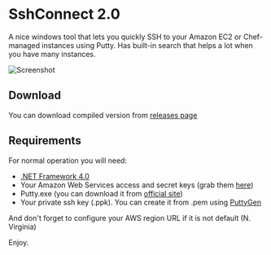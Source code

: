 SshConnect 2.0
==========

A nice windows tool that lets you quickly SSH to your Amazon EC2 or Chef-managed instances using Putty. Has built-in search that helps a lot when you have many instances.

![Screenshot](https://cloud.githubusercontent.com/assets/2109710/3471027/4fa72c6c-02bf-11e4-9589-dd05895a12d7.png)

Download
------------
You can download compiled version from [releases page](https://github.com/poma/SshConnect/releases)


Requirements
------------

For normal operation you will need:

* [.NET Framework 4.0](http://www.microsoft.com/en-us/download/details.aspx?id=17851)
* Your Amazon Web Services access and secret keys (grab them [here](https://portal.aws.amazon.com/gp/aws/securityCredentials))
* Putty.exe (you can download it from [official site](http://www.chiark.greenend.org.uk/~sgtatham/putty/download.html))
* Your private ssh key (.ppk). You can create it from .pem using [PuttyGen](http://www.chiark.greenend.org.uk/~sgtatham/putty/download.html)

And don't forget to configure your AWS region URL if it is not default (N. Virginia)

Enjoy.